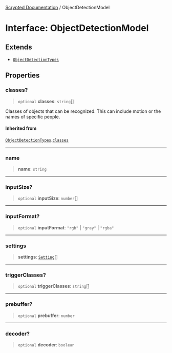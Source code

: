 [Scrypted Documentation](../globals.md) / ObjectDetectionModel

# Interface: ObjectDetectionModel

## Extends

- [`ObjectDetectionTypes`](ObjectDetectionTypes.md)

## Properties

### classes?

> `optional` **classes**: `string`[]

Classes of objects that can be recognized. This can include motion
or the names of specific people.

#### Inherited from

[`ObjectDetectionTypes`](ObjectDetectionTypes.md).[`classes`](ObjectDetectionTypes.md#classes)

***

### name

> **name**: `string`

***

### inputSize?

> `optional` **inputSize**: `number`[]

***

### inputFormat?

> `optional` **inputFormat**: `"rgb"` \| `"gray"` \| `"rgba"`

***

### settings

> **settings**: [`Setting`](Setting.md)[]

***

### triggerClasses?

> `optional` **triggerClasses**: `string`[]

***

### prebuffer?

> `optional` **prebuffer**: `number`

***

### decoder?

> `optional` **decoder**: `boolean`
